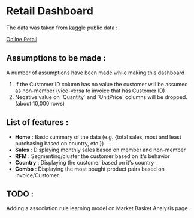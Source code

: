 <h1>Retail Dashboard</h1>
<p>The data was taken from kaggle public data :</p>
<p><a href="https://www.kaggle.com/datasets/rupakroy/online-retail" target="_blank">Online Retail</a></p>

<h2>Assumptions to be made :</h2>
<p>A number of assumptions have been made while making this dashboard</p>
<ol>
<li>If the Customer ID column has no value the customer will be assumed as non-member (vice-versa to invoice that has Customer ID)</li>
<li>Negative value on `Quantity` and `UnitPrice` columns will be dropped. (about 10,000 rows)
</ol>

<h2>List of features :</h2>
<ul>
<li><strong>Home</strong> : Basic summary of the data (e.g. {total sales, most and least purchasing based on country, etc.})</li>
<li><strong>Sales</strong> : Displaying monthly sales based on member and non-member</li>
<li><strong>RFM</strong> : Segmenting/cluster the customer based on it's behavior</li>
<li><strong>Country</strong> : Displaying the customer based on it's country</li>
<li><strong>Combo</strong> : Displaying the most bought product pairs based on Invoice/Customer.</li>
</ul>
<h2>TODO :</h2>
<p>Adding a association rule learning model on Market Basket Analysis page</p> 
